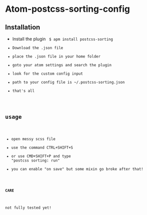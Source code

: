 # Atom-postcss-sorting-config

## Installation
- Install the plugin
<code> $ apm install postcss-sorting
- Download the .json file
- place the .json file in your home folder
- goto your atom settings and search the plugin
- look for the custom config input
- path to your config file is ~/.postcss-sorting.json
- that's all

## usage
- open messy scss file
- use the command <kbd>CTRL</kbd>+<kbd>SHIFT</kbd>+<kbd>S</kbd>
- or use <kbd>CMD</kbd>+<kbd>SHIFT</kbd>+<kbd>P</kbd> and type "postcss sorting: run"
- you can enable "on save" but some mixin go broke after that!

#### CARE
not fully tested yet!
